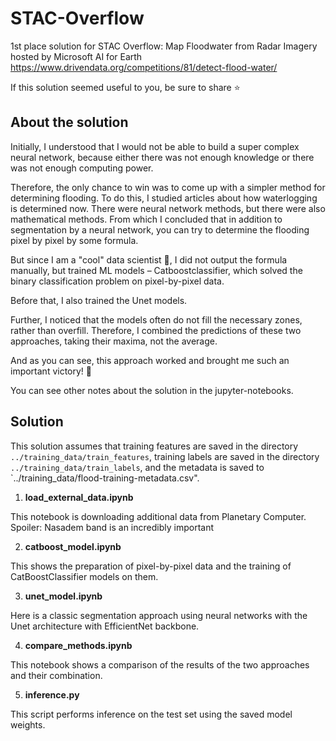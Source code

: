 # STAC-Overflow
1st place solution for STAC Overflow: Map Floodwater from Radar Imagery hosted by Microsoft AI for Earth
https://www.drivendata.org/competitions/81/detect-flood-water/

If this solution seemed useful to you, be sure to share ⭐️


## About the solution

Initially, I understood that I would not be able to build a super complex neural network, because either there was not enough knowledge or there was not enough computing power.

Therefore, the only chance to win was to come up with a simpler method for determining flooding. To do this, I studied articles about how waterlogging is determined now. There were neural network methods, but there were also mathematical methods. From which I concluded that in addition to segmentation by a neural network, you can try to determine the flooding pixel by pixel by some formula.

But since I am a "cool" data scientist 🦧, I did not output the formula manually, but trained ML models – Catboostclassifier, which solved the binary classification problem on pixel-by-pixel data.

Before that, I also trained the Unet models.

Further, I noticed that the models often do not fill the necessary zones, rather than overfill. Therefore, I combined the predictions of these two approaches, taking their maxima, not the average.

And as you can see, this approach worked and brought me such an important victory! 🥳

You can see other notes about the solution in the jupyter-notebooks.


## Solution

This solution assumes that training features are saved in the directory `../training_data/train_features`, training labels are saved in the directory `../training_data/train_labels`, and the metadata is saved to `../training_data/flood-training-metadata.csv".

1. __load_external_data.ipynb__ 

This notebook is downloading additional data from Planetary Computer. Spoiler: Nasadem band is an incredibly important


2. __catboost_model.ipynb__ 

This shows the preparation of pixel-by-pixel data and the training of CatBoostClassifier models on them.


3. __unet_model.ipynb__ 

Here is a classic segmentation approach using neural networks with the Unet architecture with EfficientNet backbone.


4. __compare_methods.ipynb__ 

This notebook shows a comparison of the results of the two approaches and their combination.

5. __inference.py__

This script performs inference on the test set using the saved model weights.
